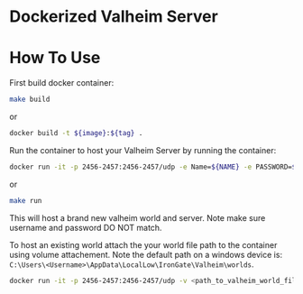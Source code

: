 # Dockerized Valheim Server

# How To Use

First build docker container:

```bash
make build
```
or
```bash
docker build -t ${image}:${tag} .
```

Run the container to host your Valheim Server by running the container:

```bash
docker run -it -p 2456-2457:2456-2457/udp -e Name=${NAME} -e PASSWORD=${PASSWORD} -e WORLD=${WORLD} ${image}:${tag}
```
or
```bash
make run
```

This will host a brand new valheim world and server. Note make sure username and password DO NOT match.

To host an existing world attach the your world file path to the container using volume attachement. Note the default path on a windows device is: `C:\Users\<Username>\AppData\LocalLow\IronGate\Valheim\worlds`.

```bash
docker run -it -p 2456-2457:2456-2457/udp -v <path_to_valheim_world_files>:/home/valheim/worlds -e WORLD=${WORLD} -e NAME=${NAME} -e PASSWORD=${PASSWORD} ${repo}:${version}
```



